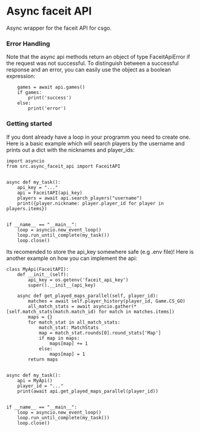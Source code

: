 # Async faceit API

Async wrapper for the faceit API for csgo.

### Error Handling

Note that the async api methods return an object of type FaceitApiError 
if the request was not successful. To distinguish between a successful 
response and an error, you can easily use the object as a boolean expression:
```
    games = await api.games()
    if games:
        print('success')
    else:
        print('error')
```

### Getting started

If you dont already have a loop in your programm you need to create one. 
Here is a basic example which will search players by the username and
prints out a dict with the nicknames and player_ids: 
```
import asyncio
from src.async_faceit_api import FaceitAPI


async def my_task():
    api_key = "..."
    api = FaceitAPI(api_key)
    players = await api.search_players("username")
    print({player.nickname: player.player_id for player in players.items})


if __name__ == "__main__":
    loop = asyncio.new_event_loop()
    loop.run_until_complete(my_task())
    loop.close()
```
Its recomended to store the api_key somewhere safe (e.g .env file)! 
Here is another example on how you can implement the api:

```
class MyApi(FaceitAPI):
    def __init__(self):
        api_key = os.getenv('faceit_api_key')
        super().__init__(api_key)

    async def get_played_maps_parallel(self, player_id):
        matches = await self.player_history(player_id, Game.CS_GO)
        all_match_stats = await asyncio.gather(*[self.match_stats(match.match_id) for match in matches.items])
        maps = {}
        for match_stat in all_match_stats:
            match_stat: MatchStats
            map = match_stat.rounds[0].round_stats['Map']
            if map in maps:
                maps[map] += 1
            else:
                maps[map] = 1
        return maps


async def my_task():
    api = MyApi()
    player_id = "..."
    print(await api.get_played_maps_parallel(player_id))


if __name__ == "__main__":
    loop = asyncio.new_event_loop()
    loop.run_until_complete(my_task())
    loop.close()
```
